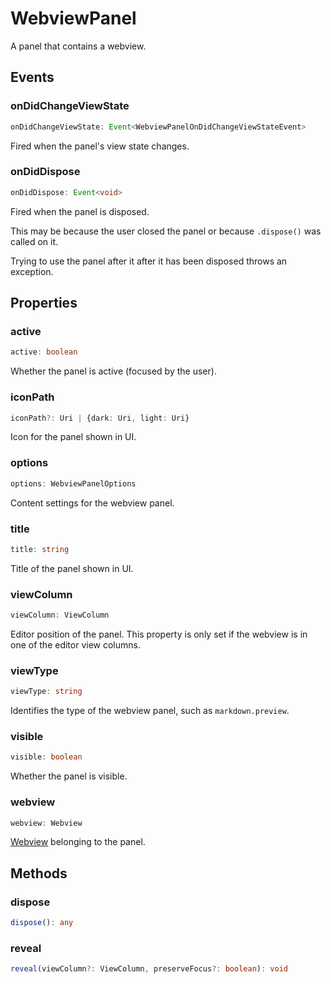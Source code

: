 # WebviewPanel

A panel that contains a webview.

## Events

### onDidChangeViewState

```typescript
onDidChangeViewState: Event<WebviewPanelOnDidChangeViewStateEvent>
```

Fired when the panel's view state changes.

### onDidDispose

```typescript
onDidDispose: Event<void>
```

Fired when the panel is disposed.

This may be because the user closed the panel or because `.dispose()` was called on it.

Trying to use the panel after it after it has been disposed throws an exception.

## Properties

### active

```typescript
active: boolean
```

Whether the panel is active (focused by the user).

### iconPath

```typescript
iconPath?: Uri | {dark: Uri, light: Uri}
```

Icon for the panel shown in UI.

### options

```typescript
options: WebviewPanelOptions
```

Content settings for the webview panel.

### title

```typescript
title: string
```

Title of the panel shown in UI.

### viewColumn

```typescript
viewColumn: ViewColumn
```

Editor position of the panel.
This property is only set if the webview is in one of the editor view columns.

### viewType

```typescript
viewType: string
```

Identifies the type of the webview panel, such as `markdown.preview`.

### visible

```typescript
visible: boolean
```

Whether the panel is visible.

### webview

```typescript
webview: Webview
```

[Webview] belonging to the panel.

## Methods

### dispose

```typescript
dispose(): any
```

### reveal

```typescript
reveal(viewColumn?: ViewColumn, preserveFocus?: boolean): void
```

[WebviewPanelOnDidChangeViewStateEvent]: WebviewPanelOnDidChangeViewStateEvent.md
[Uri]: Uri.md
[ViewColumn]: ViewColumn.md
[Webview]: Webview.md
[WebviewPanelOptions]: WebviewPanelOptions.md
[Event]: EventT.md
